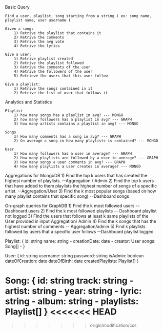 Basic Query

    Find a user, playlist, song starting from a string ( ex: song name, playlist name, user username )

    Given a song:
        1) Retrive the playlist that contains it 
        2) Retrive the comments 
        3) Retrive the avg vote 
        4) Retrive the lyrics 

    Give a user:
        1) Retrive playlist created
        2) Retrive the playlist followed
        3) Retrive the comments of the user 
        4) Retrive the followers of the user
        5) Retrieve the users that this user follow

    Give a playlist:
        1) Retrive the songs contained in it
        2) Retrive the list of user that follows it 

Analytics and Statistics

    Playlist 
        1) how many songs has a playlist in avg? --- MONGO 
        2) how many followers has a playlist in avg? --- GRAPH 
        3) how many artists contains a playlist in avg? --- MONGO 

    Songs 
        1) How many comments has a song in avg? --- GRAPH 
        2) On average a song in how many playlists is contained? --- MONGO 

    User
        1) How many followers has a user in average? --- GRAPH 
        2) How many playlists are followed by a user in average? --- GRAPH
        3) How many songs a user comments in avg? --- GRAPH 
        4) How many playlists a user creates in average? --- MONGO


Aggregations for MongoDB
    1) Find the top k users that has created the highest number of playlists. --Aggregation / Admin 
    2) Find the top k users that have added to them playlists the highest number of songs of a specific artist. --Aggregation/User
    3) Find the k most popular songs (based on how many playlist contains that specific song) --Dashboard songs


On-graph queries for GraphDB
    1) Find the k most followed users  -- Dashboard users
    2) Find the k most followed playlists -- Dashboard playlist not logged
    3) Find the users that follows at least k same playlists of the User provided in input Aggregation/ Admin
    4) Find the k songs that has the highest number of comments -- Aggregation/admin
    5) Find k playlists followed by users that a specific user follows --Dashboard playlist logged

Playlist:
  {
    id: string
    name: string -
    creationDate: date -
    creator: User 
    songs: Song[] -
  }

User:
{
    id: string
    username: string
    password: string
    isAdmin: boolean
    dateOfCreation: date
    dateOfBirth: date
    createdPlaylists: Playlist[]
}

Song:
{
    id: string
    track: string -
    artist: string -
    year: string -
    lyric: string -
    album: string -
    playlists: Playlist[] 
}
<<<<<<< HEAD
=======




>>>>>>> origin/modification/css



